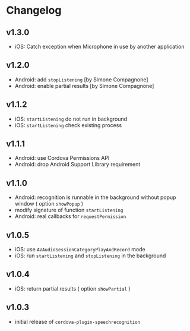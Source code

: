 # Changelog

## v1.3.0

- iOS: Catch exception when Microphone in use by another application

## v1.2.0

- Android: add `stopListening` [by Simone Compagnone]
- Android: enable partial results [by Simone Compagnone]

## v1.1.2

- iOS: `startListening` do not run in background
- iOS: `startListening` check existing process

## v1.1.1

- Android: use Cordova Permissions API
- Android: drop Android Support Library requirement

## v1.1.0

- Android: recognition is runnable in the background without popup window ( option `showPopup` )
- modify signature of function `startListening`
- Android: real callbacks for `requestPermission`

## v1.0.5

- iOS: use `AVAudioSessionCategoryPlayAndRecord` mode
- iOS: run `startListening` and `stopListening` in the background

## v1.0.4

- iOS: return partial results ( option `showPartial` )

## v1.0.3

- initial release of `cordova-plugin-speechrecognition`
